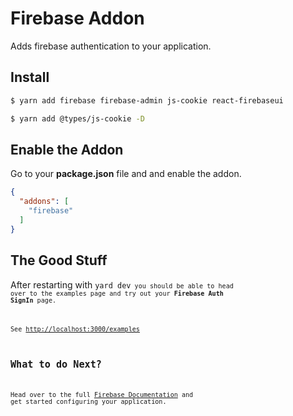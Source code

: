 # Firebase Addon

Adds firebase authentication to your application.

## Install

```sh
$ yarn add firebase firebase-admin js-cookie react-firebaseui
```

```sh
$ yarn add @types/js-cookie -D
```

## Enable the Addon

Go to your **package.json** file and and enable the addon.

```json
{
  "addons": [
    "firebase"
  ]
}
```

## The Good Stuff

After restarting with <code>yard dev<code> you should be able to head over to the examples page and try out your **Firebase Auth SignIn** page.

See [http://localhost:3000/examples](http://localhost:3000/examples)

## What to do Next?

Head over to the full [Firebase Documentation](https://firebase.google.com/docs) and get started configuring your application.
